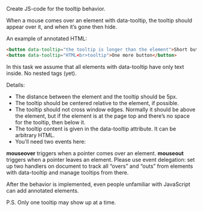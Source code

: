 Create JS-code for the tooltip behavior.

When a mouse comes over an element with data-tooltip, the tooltip should appear over it, and when it’s gone then hide.

An example of annotated HTML:
```html
<button data-tooltip="the tooltip is longer than the element">Short button</button>
<button data-tooltip="HTML<br>tooltip">One more button</button>
```

In this task we assume that all elements with data-tooltip have only text inside. No nested tags (yet).

Details:

- The distance between the element and the tooltip should be 5px.
- The tooltip should be centered relative to the element, if possible.
- The tooltip should not cross window edges. Normally it should be above the element, but if the element is at the page top and there’s no space for the tooltip, then below it.
- The tooltip content is given in the data-tooltip attribute. It can be arbitrary HTML.
- You’ll need two events here:

**mouseover** triggers when a pointer comes over an element.
**mouseout** triggers when a pointer leaves an element.
Please use event delegation: set up two handlers on document to track all “overs” and “outs” from elements with data-tooltip and manage tooltips from there.

After the behavior is implemented, even people unfamiliar with JavaScript can add annotated elements.

P.S. Only one tooltip may show up at a time.